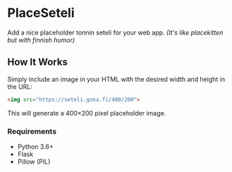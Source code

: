 # PlaceSeteli

Add a nice placeholder tonnin seteli for your web app.
_(It's like placekitten but with finnish humor)_

## How It Works

Simply include an image in your HTML with the desired width and height in the URL:

```html
<img src="https://seteli.gona.fi/400/200">
```

This will generate a 400×200 pixel placeholder image.


### Requirements

- Python 3.6+
- Flask
- Pillow (PIL)
